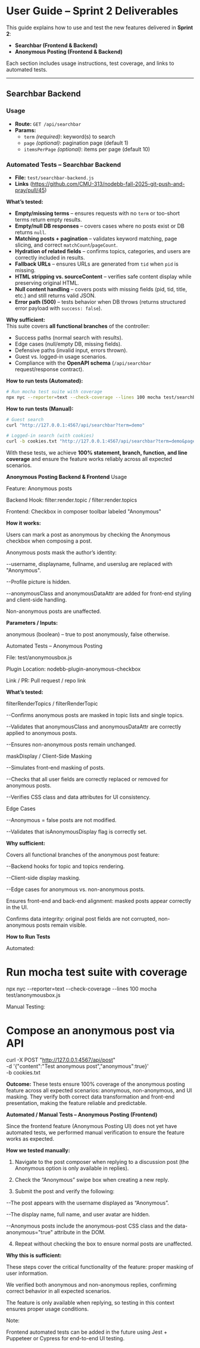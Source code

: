 # User Guide – Sprint 2 Deliverables

This guide explains how to use and test the new features delivered in **Sprint 2**:  
- **Searchbar (Frontend & Backend)**  
- **Anonymous Posting (Frontend & Backend)**  

Each section includes usage instructions, test coverage, and links to automated tests.

---

## Searchbar Backend

### Usage
- **Route:** `GET /api/searchbar`  
- **Params:**  
  - `term` *(required)*: keyword(s) to search  
  - `page` *(optional)*: pagination page (default 1)  
  - `itemsPerPage` *(optional)*: items per page (default 10)  


### Automated Tests – Searchbar Backend
- **File:** `test/searchbar-backend.js`
- **Links** (https://github.com/CMU-313/nodebb-fall-2025-git-push-and-pray/pull/45)

**What’s tested:**
- **Empty/missing terms** – ensures requests with no `term` or too-short terms return empty results.  
- **Empty/null DB responses** – covers cases where no posts exist or DB returns `null`.  
- **Matching posts + pagination** – validates keyword matching, page slicing, and correct `matchCount`/`pageCount`.  
- **Hydration of related fields** – confirms topics, categories, and users are correctly included in results.  
- **Fallback URLs** – ensures URLs are generated from `tid` when `pid` is missing.  
- **HTML stripping vs. sourceContent** – verifies safe content display while preserving original HTML.  
- **Null content handling** – covers posts with missing fields (pid, tid, title, etc.) and still returns valid JSON.  
- **Error path (500)** – tests behavior when DB throws (returns structured error payload with `success: false`).  

**Why sufficient:**  
This suite covers **all functional branches** of the controller:  
- Success paths (normal search with results).  
- Edge cases (null/empty DB, missing fields).  
- Defensive paths (invalid input, errors thrown).  
- Guest vs. logged-in usage scenarios.  
- Compliance with the **OpenAPI schema** (`/api/searchbar` request/response contract).  

**How to run tests (Automated):**  
```bash
# Run mocha test suite with coverage
npx nyc --reporter=text --check-coverage --lines 100 mocha test/searchbar-backend.js
```
**How to run tests (Manual):**  
```bash
# Guest search
curl "http://127.0.0.1:4567/api/searchbar?term=demo"

# Logged-in search (with cookies)
curl -b cookies.txt "http://127.0.0.1:4567/api/searchbar?term=demo&page=1&itemsPerPage=5"
```

With these tests, we achieve **100% statement, branch, function, and line coverage** and ensure the feature works reliably across all expected scenarios.

**Anonymous Posting Backend & Frontend**
Usage

Feature: Anonymous posts

Backend Hook: filter:render.topic / filter:render.topics

Frontend: Checkbox in composer toolbar labeled "Anonymous"

**How it works:**

Users can mark a post as anonymous by checking the Anonymous checkbox when composing a post.

Anonymous posts mask the author’s identity:

  --username, displayname, fullname, and userslug are replaced with "Anonymous".

  --Profile picture is hidden.

  --anonymousClass and anonymousDataAttr are added for front-end styling and client-side handling.

Non-anonymous posts are unaffected.

**Parameters / Inputs:**

anonymous (boolean) – true to post anonymously, false otherwise.

Automated Tests – Anonymous Posting

File: test/anonymousbox.js

Plugin Location: nodebb-plugin-anonymous-checkbox

Link / PR: Pull request / repo link

**What’s tested:**

filterRenderTopics / filterRenderTopic

  --Confirms anonymous posts are masked in topic lists and single topics.

  --Validates that anonymousClass and anonymousDataAttr are correctly applied to anonymous posts.

  --Ensures non-anonymous posts remain unchanged.

maskDisplay / Client-Side Masking

  --Simulates front-end masking of posts.

  --Checks that all user fields are correctly replaced or removed for anonymous posts.

  --Verifies CSS class and data attributes for UI consistency.

Edge Cases

  --Anonymous = false posts are not modified.

  --Validates that isAnonymousDisplay flag is correctly set.

**Why sufficient:**

Covers all functional branches of the anonymous post feature:

  --Backend hooks for topic and topics rendering.

  --Client-side display masking.

  --Edge cases for anonymous vs. non-anonymous posts.

Ensures front-end and back-end alignment: masked posts appear correctly in the UI.

Confirms data integrity: original post fields are not corrupted, non-anonymous posts remain visible.

**How to Run Tests**

Automated:

# Run mocha test suite with coverage
npx nyc --reporter=text --check-coverage --lines 100 mocha test/anonymousbox.js


Manual Testing:

# Compose an anonymous post via API
curl -X POST "http://127.0.0.1:4567/api/post" \
  -d '{"content":"Test anonymous post","anonymous":true}' \
  -b cookies.txt

**Outcome:**
These tests ensure 100% coverage of the anonymous posting feature across all expected scenarios: anonymous, non-anonymous, and UI masking. They verify both correct data transformation and front-end presentation, making the feature reliable and predictable.


**Automated / Manual Tests – Anonymous Posting (Frontend)**

Since the frontend feature (Anonymous Posting UI) does not yet have automated tests, we performed manual verification to ensure the feature works as expected.

**How we tested manually:**

1. Navigate to the post composer when replying to a discussion post (the Anonymous option is only available in replies).

2. Check the “Anonymous” swipe box when creating a new reply.

3. Submit the post and verify the following:

  --The post appears with the username displayed as “Anonymous”.

  --The display name, full name, and user avatar are hidden.

  --Anonymous posts include the anonymous-post CSS class and the data-anonymous="true" attribute in the DOM.

4. Repeat without checking the box to ensure normal posts are unaffected.

**Why this is sufficient:**

These steps cover the critical functionality of the feature: proper masking of user information.

We verified both anonymous and non-anonymous replies, confirming correct behavior in all expected scenarios.

The feature is only available when replying, so testing in this context ensures proper usage conditions.

Note:

Frontend automated tests can be added in the future using Jest + Puppeteer or Cypress for end-to-end UI testing.